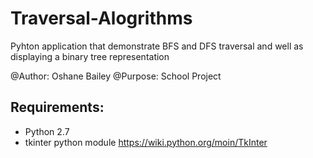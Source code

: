 Traversal-Alogrithms
====================

Pyhton application that demonstrate BFS and DFS traversal and well as displaying a binary tree representation

@Author: Oshane Bailey
@Purpose: School Project

Requirements:
-------------

- Python 2.7
- tkinter python module https://wiki.python.org/moin/TkInter

